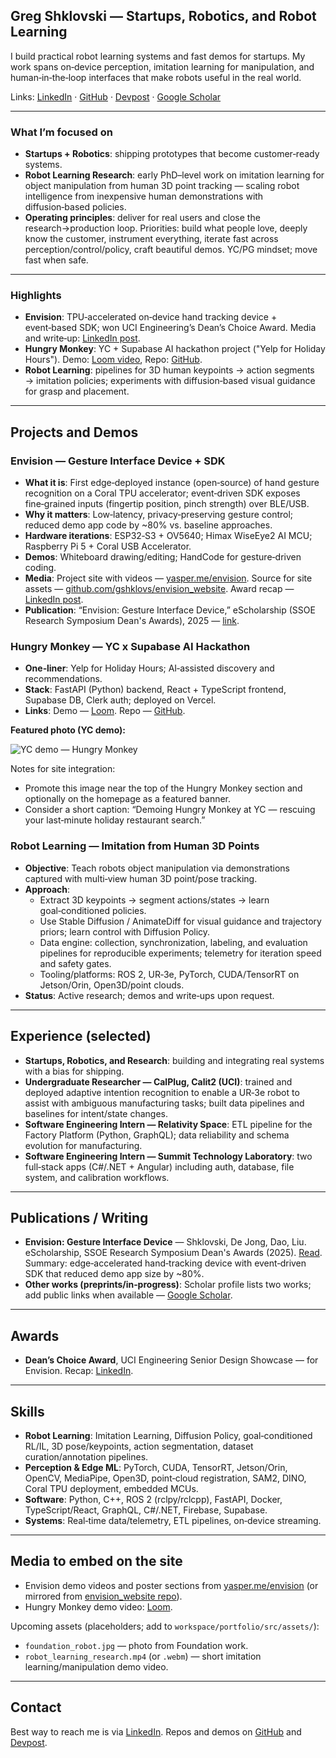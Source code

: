 ## Greg Shklovski — Startups, Robotics, and Robot Learning

I build practical robot learning systems and fast demos for startups. My work spans on‑device perception, imitation learning for manipulation, and human‑in‑the‑loop interfaces that make robots useful in the real world.

Links: [LinkedIn](https://www.linkedin.com/in/gshklovski/) · [GitHub](https://github.com/gshklovs) · [Devpost](https://devpost.com/gshklovs) · [Google Scholar](https://scholar.google.com/citations?user=qeECtykAAAAJ&hl=en&oi=ao)

---

### What I’m focused on

- **Startups + Robotics**: shipping prototypes that become customer‑ready systems.
- **Robot Learning Research**: early PhD–level work on imitation learning for object manipulation from human 3D point tracking — scaling robot intelligence from inexpensive human demonstrations with diffusion‑based policies.
- **Operating principles**: deliver for real users and close the research→production loop. Priorities: build what people love, deeply know the customer, instrument everything, iterate fast across perception/control/policy, craft beautiful demos. YC/PG mindset; move fast when safe.

---

### Highlights

- **Envision**: TPU‑accelerated on‑device hand tracking device + event‑based SDK; won UCI Engineering’s Dean’s Choice Award. Media and write‑up: [LinkedIn post](https://www.linkedin.com/posts/gshklovski_jarvis-in-real-life-after-building-activity-7306823889483898881-MhVU?utm_source=share&utm_medium=member_desktop&rcm=ACoAAC-R0kABHhlRycg4McpViI8s-_41F9K_b8E).
- **Hungry Monkey**: YC + Supabase AI hackathon project ("Yelp for Holiday Hours"). Demo: [Loom video](https://www.loom.com/share/f62efe8bab9c429fb1eb6849637cc871?sid=6ab0374a-ebc0-4d21-9fb2-68f35fb66ee2), Repo: [GitHub](https://github.com/rovirmani/hungry-monkey).
- **Robot Learning**: pipelines for 3D human keypoints → action segments → imitation policies; experiments with diffusion‑based visual guidance for grasp and placement.

---

## Projects and Demos

### Envision — Gesture Interface Device + SDK

- **What it is**: First edge‑deployed instance (open‑source) of hand gesture recognition on a Coral TPU accelerator; event‑driven SDK exposes fine‑grained inputs (fingertip position, pinch strength) over BLE/USB.
- **Why it matters**: Low‑latency, privacy‑preserving gesture control; reduced demo app code by ~80% vs. baseline approaches.
- **Hardware iterations**: ESP32‑S3 + OV5640; Himax WiseEye2 AI MCU; Raspberry Pi 5 + Coral USB Accelerator.
- **Demos**: Whiteboard drawing/editing; HandCode for gesture‑driven coding.
- **Media**: Project site with videos — [yasper.me/envision](https://yasper.me/envision). Source for site assets — [github.com/gshklovs/envision_website](https://github.com/gshklovs/envision_website). Award recap — [LinkedIn post](https://www.linkedin.com/posts/gshklovski_jarvis-in-real-life-after-building-activity-7306823889483898881-MhVU?utm_source=share&utm_medium=member_desktop&rcm=ACoAAC-R0kABHhlRycg4McpViI8s-_41F9K_b8E).
- **Publication**: “Envision: Gesture Interface Device,” eScholarship (SSOE Research Symposium Dean's Awards), 2025 — [link](https://escholarship.org/uc/item/9k5938wb).

### Hungry Monkey — YC x Supabase AI Hackathon

- **One‑liner**: Yelp for Holiday Hours; AI‑assisted discovery and recommendations.
- **Stack**: FastAPI (Python) backend, React + TypeScript frontend, Supabase DB, Clerk auth; deployed on Vercel.
- **Links**: Demo — [Loom](https://www.loom.com/share/f62efe8bab9c429fb1eb6849637cc871?sid=6ab0374a-ebc0-4d21-9fb2-68f35fb66ee2). Repo — [GitHub](https://github.com/rovirmani/hungry-monkey).

**Featured photo (YC demo):**

![YC demo — Hungry Monkey](workspace/portfolio/src/assets/IMG_3457.PNG)

Notes for site integration:

- Promote this image near the top of the Hungry Monkey section and optionally on the homepage as a featured banner.
- Consider a short caption: “Demoing Hungry Monkey at YC — rescuing your last‑minute holiday restaurant search.”

### Robot Learning — Imitation from Human 3D Points

- **Objective**: Teach robots object manipulation via demonstrations captured with multi‑view human 3D point/pose tracking.
- **Approach**:
  - Extract 3D keypoints → segment actions/states → learn goal‑conditioned policies.
  - Use Stable Diffusion / AnimateDiff for visual guidance and trajectory priors; learn control with Diffusion Policy.
  - Data engine: collection, synchronization, labeling, and evaluation pipelines for reproducible experiments; telemetry for iteration speed and safety gates.
  - Tooling/platforms: ROS 2, UR‑3e, PyTorch, CUDA/TensorRT on Jetson/Orin, Open3D/point clouds.
- **Status**: Active research; demos and write‑ups upon request.

---

## Experience (selected)

- **Startups, Robotics, and Research**: building and integrating real systems with a bias for shipping.
- **Undergraduate Researcher — CalPlug, Calit2 (UCI)**: trained and deployed adaptive intention recognition to enable a UR‑3e robot to assist with ambiguous manufacturing tasks; built data pipelines and baselines for intent/state changes.
- **Software Engineering Intern — Relativity Space**: ETL pipeline for the Factory Platform (Python, GraphQL); data reliability and schema evolution for manufacturing.
- **Software Engineering Intern — Summit Technology Laboratory**: two full‑stack apps (C#/.NET + Angular) including auth, database, file system, and calibration workflows.

---

## Publications / Writing

- **Envision: Gesture Interface Device** — Shklovski, De Jong, Dao, Liu. eScholarship, SSOE Research Symposium Dean's Awards (2025). [Read](https://escholarship.org/uc/item/9k5938wb). Summary: edge‑accelerated hand‑tracking device with event‑driven SDK that reduced demo app size by ~80%.
- **Other works (preprints/in‑progress)**: Scholar profile lists two works; add public links when available — [Google Scholar](https://scholar.google.com/citations?user=qeECtykAAAAJ&hl=en&oi=ao).

---

## Awards

- **Dean’s Choice Award**, UCI Engineering Senior Design Showcase — for Envision. Recap: [LinkedIn](https://www.linkedin.com/posts/gshklovski_jarvis-in-real-life-after-building-activity-7306823889483898881-MhVU?utm_source=share&utm_medium=member_desktop&rcm=ACoAAC-R0kABHhlRycg4McpViI8s-_41F9K_b8E).

---

## Skills

- **Robot Learning**: Imitation Learning, Diffusion Policy, goal‑conditioned RL/IL, 3D pose/keypoints, action segmentation, dataset curation/annotation pipelines.
- **Perception & Edge ML**: PyTorch, CUDA, TensorRT, Jetson/Orin, OpenCV, MediaPipe, Open3D, point‑cloud registration, SAM2, DINO, Coral TPU deployment, embedded MCUs.
- **Software**: Python, C++, ROS 2 (rclpy/rclcpp), FastAPI, Docker, TypeScript/React, GraphQL, C#/.NET, Firebase, Supabase.
- **Systems**: Real‑time data/telemetry, ETL pipelines, on‑device streaming.

---

## Media to embed on the site

- Envision demo videos and poster sections from [yasper.me/envision](https://yasper.me/envision) (or mirrored from [envision_website repo](https://github.com/gshklovs/envision_website)).
- Hungry Monkey demo video: [Loom](https://www.loom.com/share/f62efe8bab9c429fb1eb6849637cc871?sid=6ab0374a-ebc0-4d21-9fb2-68f35fb66ee2).

Upcoming assets (placeholders; add to `workspace/portfolio/src/assets/`):

- `foundation_robot.jpg` — photo from Foundation work.
- `robot_learning_research.mp4` (or `.webm`) — short imitation learning/manipulation demo video.

---

## Contact

Best way to reach me is via [LinkedIn](https://www.linkedin.com/in/gshklovski/). Repos and demos on [GitHub](https://github.com/gshklovs) and [Devpost](https://devpost.com/gshklovs).
